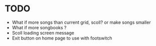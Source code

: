 # TODO

- What if more songs than current grid, scoll? or make songs smaller
- What if more songbooks ?
- Scoll loading screen message
- Exit button on home page to use with footswitch
